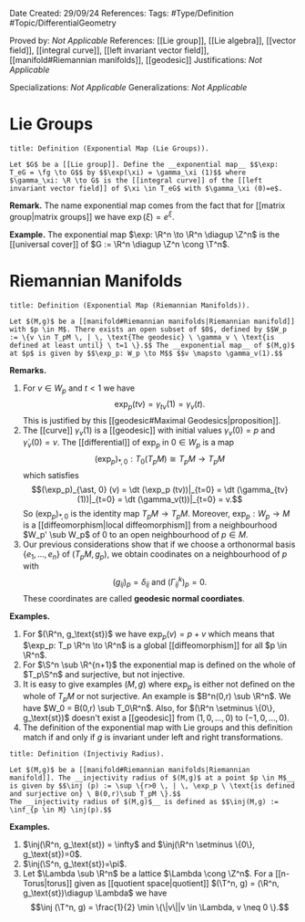 <div class="topSpace"></div>

Date Created: 29/09/24
References: 
Tags: #Type/Definition #Topic/DifferentialGeometry

Proved by: <i>Not Applicable</i>
References: [[Lie group]], [[Lie algebra]], [[vector field]], [[integral curve]], [[left invariant vector field]], [[manifold#Riemannian manifolds]], [[geodesic]]
Justifications: <i>Not Applicable</i>

Specializations: <i>Not Applicable</i>
Generalizations: <i>Not Applicable</i>

# Lie Groups

``` ad-Definition
title: Definition (Exponential Map (Lie Groups)).

Let $G$ be a [[Lie group]]. Define the __exponential map__ $$\exp: T_eG = \fg \to G$$ by $$\exp(\xi) = \gamma_\xi (1)$$ where $\gamma_\xi: \R \to G$ is the [[integral curve]] of the [[left invariant vector field]] of $\xi \in T_eG$ with $\gamma_\xi (0)=e$.

```

**Remark.**
The name exponential map comes from the fact that for [[matrix group|matrix groups]] we have $\exp(\xi) = e^\xi$.

**Example.**
The exponential map $\exp: \R^n \to \R^n \diagup \Z^n$ is the [[universal cover]] of $G := \R^n \diagup \Z^n \cong \T^n$. 

# Riemannian Manifolds

``` ad-Definition
title: Definition (Exponential Map (Riemannian Manifolds)).

Let $(M,g)$ be a [[manifold#Riemannian manifolds|Riemannian manifold]] with $p \in M$. There exists an open subset of $0$, defined by $$W_p := \{v \in T_pM \, | \, \text{The geodesic} \ \gamma_v \ \text{is defined at least until} \ t=1 \}.$$ The __exponential map__ of $(M,g)$ at $p$ is given by $$\exp_p: W_p \to M$$ $$v \mapsto \gamma_v(1).$$
```
**Remarks.**
1. For $v \in W_p$ and $t<1$ we have $$\exp_p(tv) = \gamma_{tv}(1) = \gamma_v (t).$$ This is justified by this [[geodesic#Maximal Geodesics|proposition]].
2. The [[curve]] $\gamma_v(1)$ is a [[geodesic]] with initial values $\gamma_v(0)=p$ and $\dot{\gamma}_v(0) = v$. The [[differential]] of $\exp_p$ in $0 \in W_p$ is a map $$(\exp_p)_{\ast, 0}: T_0(T_pM) \cong T_pM \to T_pM$$ which satisfies $$(\exp_p)_{\ast, 0} (v) = \dt (\exp_p (tv))|_{t=0} = \dt (\gamma_{tv}(1))|_{t=0} = \dt (\gamma_v(t))|_{t=0} = v.$$ So $(\exp_p)_{\ast, 0}$ is the identity map $T_pM \to T_pM$. Moreover, $\exp_p: W_p \to M$ is a [[diffeomorphism|local diffeomorphism]] from a neighbourhood $W_p' \sub W_p$ of $0$ to an open neighbourhood of $p \in M$. 
3. Our previous considerations show that if we choose a orthonormal basis $\{e_1, \dots, e_n \}$ of $(T_pM, g_p)$, we obtain coodinates on a neighbourhood of $p$ with $$(g_{ij})_p = \delta_{ij} \ \text{and} \ (\Gamma_{ij}^k)_p = 0.$$ These coordinates are called __geodesic normal coordiates__.

**Examples.**
1. For $(\R^n, g_\text{st})$ we have $\exp_p(v) = p+v$ which means that $\exp_p: T_p \R^n \to \R^n$ is a global [[diffeomorphism]] for all $p \in \R^n$. 
2. For $\S^n \sub \R^{n+1}$ the exponential map is defined on the whole of $T_p\S^n$ and surjective, but not injective.
3. It is easy to give examples $(M,g)$ where $\exp_p$ is either not defined on the whole of $T_pM$ or not surjective. An example is $B^n(0,r) \sub \R^n$. We have $W_0 = B(0,r) \sub T_0\R^n$. Also, for $(\R^n \setminus \{0\}, g_\text{st})$ doesn't exist a [[geodesic]] from $(1,0,\dots,0)$ to $(-1,0,\dots,0)$.
4. The definition of the exponential map with Lie groups and this definition match if and only if $g$ is invariant under left and right transformations.



``` ad-Definition
title: Definition (Injectiviy Radius).

Let $(M,g)$ be a [[manifold#Riemannian manifolds|Riemannian manifold]]. The __injectivity radius of $(M,g)$ at a point $p \in M$__ is given by $$\inj (p) := \sup \{r>0 \, | \, \exp_p \ \text{is defined and surjective on} \ B(0,r)\sub T_pM \}.$$
The __injectivity radius of $(M,g)$__ is defined as $$\inj(M,g) := \inf_{p \in M} \inj(p).$$
```

**Examples.**
1. $\inj(\R^n, g_\text{st}) = \infty$ and $\inj(\R^n \setminus \{0\}, g_\text{st})=0$.
2. $\inj(\S^n, g_\text{st})=\pi$.
3. Let $\Lambda \sub \R^n$ be a lattice $\Lambda \cong \Z^n$. For a [[n-Torus|torus]] given as [[quotient space|quotient]] $(\T^n, g) = (\R^n, g_\text{st})\diagup \Lambda$ we have $$\inj (\T^n, g) = \frac{1}{2} \min \{\|v\||v \in \Lambda, v \neq 0 \}.$$
